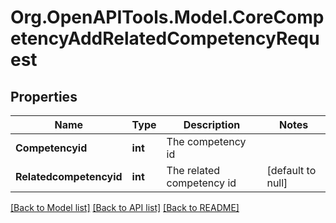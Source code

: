 # Org.OpenAPITools.Model.CoreCompetencyAddRelatedCompetencyRequest

## Properties

Name | Type | Description | Notes
------------ | ------------- | ------------- | -------------
**Competencyid** | **int** | The competency id | 
**Relatedcompetencyid** | **int** | The related competency id | [default to null]

[[Back to Model list]](../README.md#documentation-for-models) [[Back to API list]](../README.md#documentation-for-api-endpoints) [[Back to README]](../README.md)

